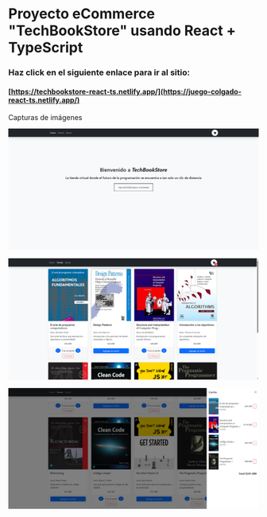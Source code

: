 # Proyecto eCommerce "TechBookStore" usando React + TypeScript

### Haz click en el siguiente enlace para ir al sitio:
#### [https://techbookstore-react-ts.netlify.app/](https://juego-colgado-react-ts.netlify.app/)

Capturas de imágenes

![Home](./src/assets/img/01_home.png)

![Tienda](./src/assets/img/02_tienda.png)

![Carrito](./src/assets/img/03_carrito.png)
